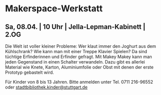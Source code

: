 # Makerspace-Werkstatt

## Sa, 08.04. | 10 Uhr | Jella-Lepman-Kabinett | 2.OG

Die Welt ist voller kleiner Probleme: Wer klaut immer den Joghurt aus dem Kühlschrank? Wie kann man mit einer Treppe Klavier Spielen? Da sind tüchtige Erfinderinnen und Erfinder gefragt. Mit Makey Makey kann man jeden Gegenstand in einen Schalter verwandeln. Dazu gibt es allerlei Material wie Knete, Karton, Aluminiumfolie oder Obst mit denen der erste Prototyp gebastelt wird.

Für Kinder von 8 bis 13 Jahren. 
Bitte anmelden unter Tel. 0711 216-96552 oder stadtbibliothek.kinder@stuttgart.de
